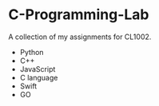 # C-Programming-Lab
A collection of my assignments for CL1002.
- Python
- C++
- JavaScript
- C language
- Swift
- GO
